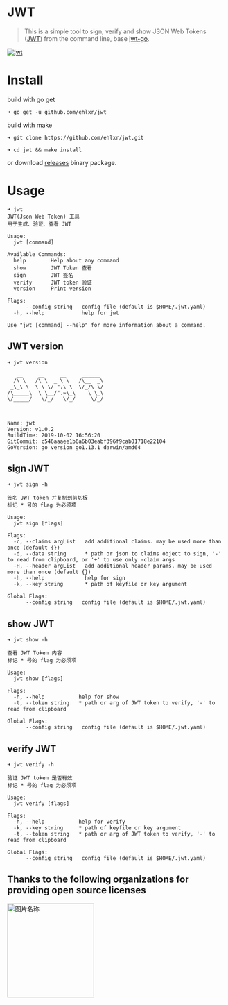 # JWT
> This is a simple tool to sign, verify and show JSON Web Tokens ([JWT](http://jwt.io/)) from the command line, base [jwt-go](https://github.com/dgrijalva/jwt-go).

[![jwt](https://asciinema.org/a/P0O3XBCslMNam0UduazwPhB6o.png)](https://asciinema.org/a/P0O3XBCslMNam0UduazwPhB6o?autoplay=1)

# Install

build with go get

```
➜ go get -u github.com/ehlxr/jwt
```

build with make

```
➜ git clone https://github.com/ehlxr/jwt.git

➜ cd jwt && make install
```

or download [releases](https://github.com/ehlxr/jwt/releases) binary package.

# Usage

```
➜ jwt
JWT(Json Web Token) 工具
用于生成、验证、查看 JWT

Usage:
  jwt [command]

Available Commands:
  help        Help about any command
  show        JWT Token 查看
  sign        JWT 签名
  verify      JWT token 验证
  version     Print version

Flags:
      --config string   config file (default is $HOME/.jwt.yaml)
  -h, --help            help for jwt

Use "jwt [command] --help" for more information about a command.

```

## JWT version

```
➜ jwt version

   __     __     __     ______
  /\ \   /\ \  _ \ \   /\__  _\
 _\_\ \  \ \ \/ ".\ \  \/_/\ \/
/\_____\  \ \__/".~\_\    \ \_\
\/_____/   \/_/   \/_/     \/_/



Name: jwt
Version: v1.0.2
BuildTime: 2019-10-02 16:56:20
GitCommit: c546aaaee1b6a6b03eabf396f9cab01718e22104
GoVersion: go version go1.13.1 darwin/amd64
```

## sign JWT

```
➜ jwt sign -h

签名 JWT token 并复制到剪切板
标记 * 号的 flag 为必须项

Usage:
  jwt sign [flags]

Flags:
  -c, --claims argList   add additional claims. may be used more than once (default {})
  -d, --data string      * path or json to claims object to sign, '-' to read from clipboard, or '+' to use only -claim args
  -H, --header argList   add additional header params. may be used more than once (default {})
  -h, --help             help for sign
  -k, --key string       * path of keyfile or key argument

Global Flags:
      --config string   config file (default is $HOME/.jwt.yaml)
```

## show JWT

```
➜ jwt show -h

查看 JWT Token 内容
标记 * 号的 flag 为必须项

Usage:
  jwt show [flags]

Flags:
  -h, --help           help for show
  -t, --token string   * path or arg of JWT token to verify, '-' to read from clipboard

Global Flags:
      --config string   config file (default is $HOME/.jwt.yaml)
```

## verify JWT

```
➜ jwt verify -h

验证 JWT token 是否有效
标记 * 号的 flag 为必须项

Usage:
  jwt verify [flags]

Flags:
  -h, --help           help for verify
  -k, --key string     * path of keyfile or key argument
  -t, --token string   * path or arg of JWT token to verify, '-' to read from clipboard

Global Flags:
      --config string   config file (default is $HOME/.jwt.yaml)
```

## Thanks to the following organizations for providing open source licenses

[<img src="https://cdn.ehlxr.top/jetbrains.png" width = "200" height = "217" alt="图片名称" align=center />](https://www.jetbrains.com/?from=jwt)


